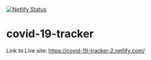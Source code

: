 [![Netlify Status](https://api.netlify.com/api/v1/badges/0c097da8-d4ff-4da6-b33c-b7dacb1d4909/deploy-status)](https://app.netlify.com/sites/covid-19-tracker-2/deploys)

# covid-19-tracker
Link to Live site: https://covid-19-tracker-2.netlify.com/



